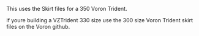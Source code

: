 This uses the Skirt files for a 350 Voron Trident. 

if youre building a VZTrident 330 size use the 300 size Voron Trident skirt files on the Voron github.
